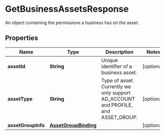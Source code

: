 

# GetBusinessAssetsResponse

An object containing the permissions a business has on the asset.

## Properties

| Name | Type | Description | Notes |
|------------ | ------------- | ------------- | -------------|
|**assetId** | **String** | Unique identifier of a business asset. |  [optional] |
|**assetType** | **String** | Type of asset. Currently we only support AD_ACCOUNT and PROFILE, and ASSET_GROUP. |  [optional] |
|**assetGroupInfo** | [**AssetGroupBinding**](AssetGroupBinding.md) |  |  [optional] |



